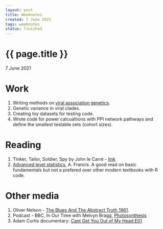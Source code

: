 ```yaml
---
layout: post
title: Weeknotes
created: 7 June 2021
tags: weeknotes
status: finished
---
```


{{ page.title }}
================

<p class="meta">7 June 2021</p>

# Work
1. Writing methods on [viral association genetics](https://www.ncbi.nlm.nih.gov/labs/virus/vssi/#/virus?SeqType_s=Nucleotide&VirusLineage_ss=Human%20orthopneumovirus,%20taxid:11250).
2. Genetic variance in viral clades.
2. Creating toy datasets for testing code.
3. Wrote code for power calcualtions with PPI network pathways and define the smallest testable sets (cohort sizes).

# Reading
1. Tinker, Tailor, Soldier, Spy by John le Carré - [link](https://www.goodreads.com/book/show/10073506-tinker-tailor-soldier-spy)
2. [Advanced level statistics](https://www.amazon.com/Advanced-Level-Statistics-Francis/dp/0859508137), A. Francis. A good read on basic fundamentals but not a prefered over other modern textbooks with R code.

# Other media
1. Oliver Nelson - [The Blues And The Abstract Truth 1961](https://www.youtube.com/watch?v=k-zaI8lLrQA).
2. Podcast - BBC, In Our Time with Melvyn Bragg, [Photosynthesis](https://www.bbc.co.uk/programmes/b0435jyv)
3. Adam Curtis documentary: [Cant Get You Out of My Head E01](https://www.youtube.com/watch?v=hqX1J-1LyzA&list=PLt4ukDNowDWc0AvV8pImCrk4pK_tZXOyF&index=1)
